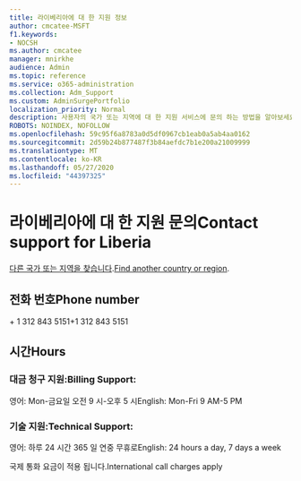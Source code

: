 ```yaml
---
title: 라이베리아에 대 한 지원 정보
author: cmcatee-MSFT
f1.keywords:
- NOCSH
ms.author: cmcatee
manager: mnirkhe
audience: Admin
ms.topic: reference
ms.service: o365-administration
ms.collection: Adm_Support
ms.custom: AdminSurgePortfolio
localization_priority: Normal
description: 사용자의 국가 또는 지역에 대 한 지원 서비스에 문의 하는 방법을 알아보세요.
ROBOTS: NOINDEX, NOFOLLOW
ms.openlocfilehash: 59c95f6a8783a0d5df0967cb1eab0a5ab4aa0162
ms.sourcegitcommit: 2d59b24b877487f3b84aefdc7b1e200a21009999
ms.translationtype: MT
ms.contentlocale: ko-KR
ms.lasthandoff: 05/27/2020
ms.locfileid: "44397325"
---
```

# <a name="contact-support-for-liberia"></a><span data-ttu-id="4fb03-103">라이베리아에 대 한 지원 문의</span><span class="sxs-lookup"><span data-stu-id="4fb03-103">Contact support for Liberia</span></span>

<span data-ttu-id="4fb03-104">[다른 국가 또는 지역을 찾습니다](../contact-support-for-business-products.md).</span><span class="sxs-lookup"><span data-stu-id="4fb03-104">[Find another country or region](../contact-support-for-business-products.md).</span></span>

## <a name="phone-number"></a><span data-ttu-id="4fb03-105">전화 번호</span><span class="sxs-lookup"><span data-stu-id="4fb03-105">Phone number</span></span>
<span data-ttu-id="4fb03-106">+ 1 312 843 5151</span><span class="sxs-lookup"><span data-stu-id="4fb03-106">+1 312 843 5151</span></span>

## <a name="hours"></a><span data-ttu-id="4fb03-107">시간</span><span class="sxs-lookup"><span data-stu-id="4fb03-107">Hours</span></span>
### <a name="billing-support"></a><span data-ttu-id="4fb03-108">대금 청구 지원:</span><span class="sxs-lookup"><span data-stu-id="4fb03-108">Billing Support:</span></span>

<span data-ttu-id="4fb03-109">영어: Mon-금요일 오전 9 시-오후 5 시</span><span class="sxs-lookup"><span data-stu-id="4fb03-109">English: Mon-Fri 9 AM-5 PM</span></span>

### <a name="technical-support"></a><span data-ttu-id="4fb03-110">기술 지원:</span><span class="sxs-lookup"><span data-stu-id="4fb03-110">Technical Support:</span></span>

<span data-ttu-id="4fb03-111">영어: 하루 24 시간 365 일 연중 무휴로</span><span class="sxs-lookup"><span data-stu-id="4fb03-111">English: 24 hours a day, 7 days a week</span></span>

<span data-ttu-id="4fb03-112">국제 통화 요금이 적용 됩니다.</span><span class="sxs-lookup"><span data-stu-id="4fb03-112">International call charges apply</span></span>
